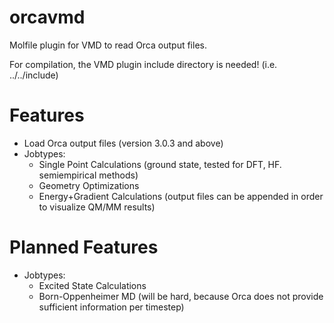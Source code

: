 # orcavmd

Molfile plugin for VMD to read Orca output files.

For compilation, the VMD plugin include directory is needed! (i.e. ../../include)

# Features
- Load Orca output files (version 3.0.3 and above)
- Jobtypes:
  * Single Point Calculations (ground state, tested for DFT, HF. semiempirical methods)
  * Geometry Optimizations
  * Energy+Gradient Calculations (output files can be appended in order to visualize QM/MM results)

# Planned Features
- Jobtypes:
  * Excited State Calculations
  * Born-Oppenheimer MD (will be hard, because Orca does not provide sufficient information per timestep)
